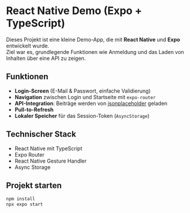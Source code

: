 # React Native Demo (Expo + TypeScript)

Dieses Projekt ist eine kleine Demo-App, die mit **React Native** und **Expo** entwickelt wurde.  
Ziel war es, grundlegende Funktionen wie Anmeldung und das Laden von Inhalten über eine API zu zeigen.

## Funktionen
- **Login-Screen** (E-Mail & Passwort, einfache Validierung)
- **Navigation** zwischen Login und Startseite mit `expo-router`
- **API-Integration**: Beiträge werden von [jsonplaceholder](https://jsonplaceholder.typicode.com/) geladen
- **Pull-to-Refresh**
- **Lokaler Speicher** für das Session-Token (`AsyncStorage`)

## Technischer Stack
- React Native mit TypeScript
- Expo Router
- React Native Gesture Handler
- Async Storage

## Projekt starten
```bash
npm install
npx expo start
